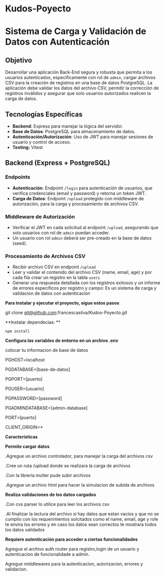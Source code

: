 # Kudos-Poyecto 
# Sistema de Carga y Validación de Datos con Autenticación

## Objetivo

Desarrollar una aplicación Back-End segura y robusta que permita a los usuarios autenticados, específicamente con rol de `admin`, cargar archivos CSV para la creación de registros en una base de datos PostgreSQL. La aplicación debe validar los datos del archivo CSV, permitir la corrección de registros inválidos y asegurar que solo usuarios autorizados realicen la carga de datos.

## Tecnologías Específicas

- **Backend**: Express para manejar la lógica del servidor.
- **Base de Datos**: PostgreSQL para almacenamiento de datos.
- **Autenticación/Autorización**: Uso de JWT para manejar sesiones de usuario y control de acceso.
- **Testing:** Vitest

## Backend (Express + PostgreSQL)

### Endpoints

- **Autenticación**: Endpoint `/login` para autenticación de usuarios, que verifica credenciales (email y password) y retorna un token JWT.
- **Carga de Datos**: Endpoint `/upload` protegido con middleware de autorización, para la carga y procesamiento de archivos CSV.

### **Middleware de Autorización**

- Verificar el JWT en cada solicitud al endpoint `/upload`, asegurando que solo usuarios con rol de `admin` puedan acceder.
- Un usuario con rol `admin` deberá ser pre-creado en la base de datos (seed).

### **Procesamiento de Archivos CSV**

- Recibir archivo CSV en endpoint `/upload`
- Leer y validar el contenido del archivo CSV (name, email, age) y por cada fila crear un registro en la tabla `users`
- Generar una respuesta detallada con los registros exitosos y un informe de errores específicos por registro y campo:
Es un sistema de carga y validacion de datos con autenticacion 

**Para instalar y ejecutar el proyecto, sigue estos pasos**

git clone git@github.com:francescasilva/Kudos-Poyecto.git

**Instalar dependecias: **
```
npm install
```

**Configura las variables de entorno en un archivo .env**

colocar tu informacion de base de datos

PGHOST=localhost

PGDATABASE=[base-de-datos]

PGPORT=[puerto]

PGUSER=[usuario]

PGPASSWORD=[password]

PGADMINDATABASE=[admin-database]

PORT=[puerto]

CLIENT_ORIGIN=*

**Características**

**Permite cargar datos**

 .Agregue un archivo controlador, para manejar la carga del archivos csv

 .Cree un ruta /upload donde se realizara la carga de archivos

 .Con la libreria multer pude subir archivos

 .Agregue un archivo html para hacer la simulacion de subida de archivos

**Realiza validaciones de los datos cargados**

 .Con cvs parser lo utilice para leer los archivos csv

 .Al finalizar la lectura del archivo si hay datos que estan vacios y que no se cumplio con los requerimientos solcitados como el name, email, age y  role te envira los errores y en caso los datos sean correctos te mostrara todos los datos validados 

**Requiere autenticación para acceder a ciertas funcionalidades**

Agregue el archivo auth router para registro,login de un usuario y autenticacion de funcionalidade a admin. 

Agregue middlewares para la autenticacion, autorizacion, errores y validacion.
 
 


 

